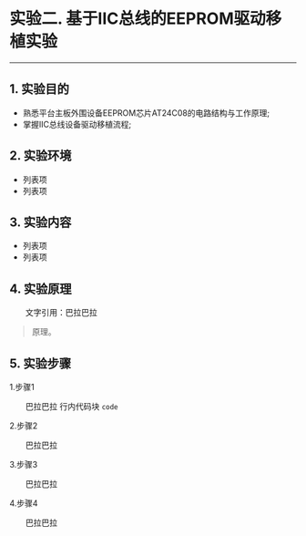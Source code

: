 # 实验二. 基于IIC总线的EEPROM驱动移植实验

----------
## 1. 实验目的
- 熟悉平台主板外围设备EEPROM芯片AT24C08的电路结构与工作原理;
- 掌握IIC总线设备驱动移植流程;

## 2. 实验环境
- 列表项
- 列表项

## 3. 实验内容
- 列表项
- 列表项

## 4. 实验原理
&emsp;&emsp;文字引用：巴拉巴拉
> 原理。

## 5. 实验步骤
1.步骤1

&emsp;&emsp;巴拉巴拉
行内代码块 `code`   

2.步骤2

&emsp;&emsp;巴拉巴拉   

3.步骤3

&emsp;&emsp;巴拉巴拉   

4.步骤4

&emsp;&emsp;巴拉巴拉   
